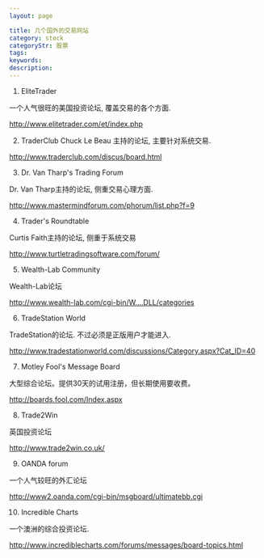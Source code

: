 ```yaml
---
layout: page

title: 几个国外的交易网站
category: stock
categoryStr: 股票
tags: 
keywords: 
description: 
---
```





1. EliteTrader 

一个人气很旺的美国投资论坛, 覆盖交易的各个方面.

http://www.elitetrader.com/et/index.php

2. TraderClub
Chuck Le Beau 主持的论坛, 主要针对系统交易.

http://www.traderclub.com/discus/board.html

 3. Dr. Van Tharp's Trading Forum

Dr. Van Tharp主持的论坛, 侧重交易心理方面.

http://www.mastermindforum.com/phorum/list.php?f=9

4. Trader's Roundtable

Curtis Faith主持的论坛, 侧重于系统交易

http://www.turtletradingsoftware.com/forum/

5. Wealth-Lab Community

Wealth-Lab论坛

http://www.wealth-lab.com/cgi-bin/W....DLL/categories

6. TradeStation World

TradeStation的论坛. 不过必须是正版用户才能进入.

http://www.tradestationworld.com/discussions/Category.aspx?Cat_ID=40

7. Motley Fool's Message Board

大型综合论坛。提供30天的试用注册，但长期使用要收费。

http://boards.fool.com/Index.aspx

8. Trade2Win

英国投资论坛

http://www.trade2win.co.uk/


9. OANDA forum

一个人气较旺的外汇论坛

http://www2.oanda.com/cgi-bin/msgboard/ultimatebb.cgi

10. Incredible Charts

一个澳洲的综合投资论坛.

http://www.incrediblecharts.com/forums/messages/board-topics.html

